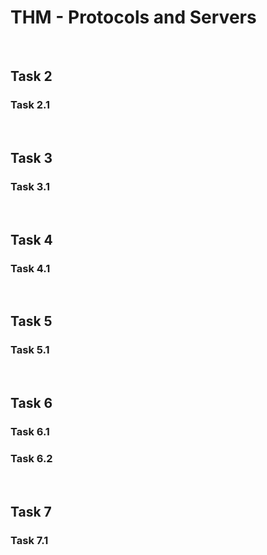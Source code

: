 # THM - Protocols and Servers

<br>

## Task 2

### Task 2.1

> 

<br>

## Task 3

### Task 3.1

> 

<br>

## Task 4

### Task 4.1

> 

<br>

## Task 5

### Task 5.1

> 

<br>

## Task 6

### Task 6.1

> 

### Task 6.2

> 

<br>

## Task 7

### Task 7.1

> 

<br>

